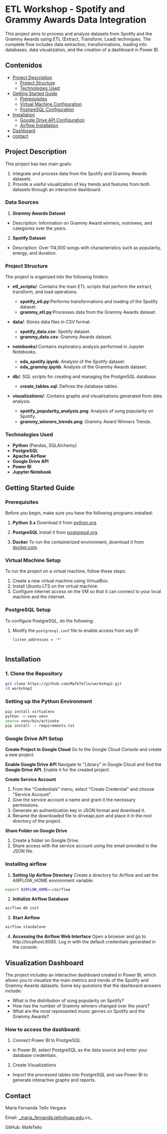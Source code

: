 # ETL Workshop - Spotify and Grammy Awards Data Integration

This project aims to process and analyze datasets from Spotify and the Grammy Awards using ETL (Extract, Transform, Load) techniques. The complete flow includes data extraction, transformations, loading into databases, data visualization, and the creation of a dashboard in Power BI.

## Contenidos
- [Project Description](#Project-Description)
  - [Project Structure](#Project-Structure)
  - [Technologies Used](#Technologies-Used)
- [Getting Started Guide](#guía-de-inicio)
  - [Prerequisites](#Prerequisites)
  - [Virtual Machine Configuration](#Virtual-Machine-Configuration)
  - [PostgreSQL Configuration](#PostgreSQL-Configuration)
- [Installation](#Installation)
  - [Google Drive API Configuration](#Google-Drive-API-Configuration)
  - [Airflow Installation](#Airflow-Installation)
- [Dashboard](#Dashboard)
- [contact](#contact)

## Project Description
This project has two main goals:
1. Integrate and process data from the Spotify and Grammy Awards datasets.
2. Provide a useful visualization of key trends and features from both datasets through an interactive dashboard.


### Data Sources
1. **Grammy Awards Dataset**
- Description: Information on Grammy Award winners, nominees, and categories over the years.

2. **Spotify Dataset**
- Description: Over 114,000 songs with characteristics such as popularity, energy, and duration.

### Project Structure

The project is organized into the following folders:

- **etl_scripts/**: Contains the main ETL scripts that perform the extract, transform, and load operations.
  - **spotify_etl.py**:Performs transformations and loading of the Spotify dataset.
  - **grammy_etl.py**:Processes data from the Grammy Awards dataset.
  
- **data/**: Stores data files in CSV format.
  - **spotify_data.csv**: Spotify dataset.
  - **grammy_data.csv**: Grammy Awards dataset.

- **notebooks/**:Contains exploratory analysis performed in Jupyter Notebooks.
  - **eda_spotify.ipynb**: Analysis of the Spotify dataset.
  - **eda_grammy.ipynb**: Analysis of the Grammy Awards dataset.

- **db/**: SQL scripts for creating and managing the PostgreSQL database.
  - **create_tables.sql**: Defines the database tables.
  
- **visualizations/**: Contains graphs and visualizations generated from data analysis.
  - **spotify_popularity_analysis.png**: Analysis of song popularity on Spotify.
  - **grammy_winners_trends.png**: Grammy Award Winners Trends.

### Technologies Used
- **Python** (Pandas, SQLAlchemy)
- **PostgreSQL**
- **Apache Airflow**
- **Google Drive API**
- **Power BI**
- **Jupyter Notebook**

## Getting Started Guide

### Prerequisites
Before you begin, make sure you have the following programs installed:

1. **Python 3.x** Download it from [python.org](https://www.python.org/downloads/).

2. **PostgreSQL** Install it from [postgresql.org](https://www.postgresql.org/download/).

3. **Docker** To run the containerized environment, download it from [docker.com](https://www.docker.com/).

### Virtual Machine Setup

To run the project on a virtual machine, follow these steps:

1. Create a new virtual machine using VirtualBox.
2. Install Ubuntu LTS on the virtual machine.
3. Configure internet access on the VM so that it can connect to your local machine and the internet.

### PostgreSQL Setup

To configure PostgreSQL, do the following:

1. Modify the `postgresql.conf` file to enable access from any IP:
   ```plaintext
   listen_addresses = '*'


## Installation

### 1. Clone the Repository
```bash
git clone https://github.com/MafeTello/workshop2.git
cd workshop2
```

### Setting up the Python Environment
```bash
pip install virtualenv
python -m venv venv
source venv/bin/activate
pip install -r requirements.txt

  ```

### Google Drive API Setup

**Create Project in Google Cloud**
Go to the Google Cloud Console and create a new project.

**Enable Google Drive API**
Navigate to "Library" in Google Cloud and find the **Google Drive API**. Enable it for the created project.

**Create Service Account**
1. From the "Credentials" menu, select "Create Credential" and choose "Service Account".
2. Give the service account a name and grant it the necessary permissions.
3. Generate an authentication key in JSON format and download it.
4. Rename the downloaded file to driveapi.json and place it in the root directory of the project.

**Share Folder on Google Drive**
1. Create a folder on Google Drive.
2. Share access with the service account using the email provided in the JSON file.

### Installing airflow
1. **Setting Up Airflow Directory**
Create a directory for Airflow and set the AIRFLOW_HOME environment variable:

```bash
export AIRFLOW_HOME=~/airflow
```

2. **Initialize Airflow Database**
```bash
airflow db init
```

3. **Start Airflow**
```bash
airflow standalone
```
4. **Accessing the Airflow Web Interface**
Open a browser and go to http://localhost:8080. Log in with the default credentials generated in the console.

## Visualization Dashboard

The project includes an interactive dashboard created in Power BI, which allows you to visualize the main metrics and trends of the Spotify and Grammy Awards datasets. Some key questions that the dashboard answers include:

* What is the distribution of song popularity on Spotify?
* How has the number of Grammy winners changed over the years?
* What are the most represented music genres on Spotify and the Grammy Awards?

### How to access the dashboard:
1. Connect Power BI to PostgreSQL
* In Power BI, select PostgreSQL as the data source and enter your database credentials.

2. Create Visualizations
* Import the processed tables into PostgreSQL and use Power BI to generate interactive graphs and reports.

## Contact
María Fernanda Tello Vergara

Email: _maria_fernanda.tello@uao.edu.co_

GitHub: MafeTello